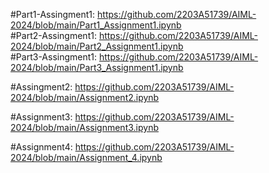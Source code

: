 #Part1-Assingment1: https://github.com/2203A51739/AIML-2024/blob/main/Part1_Assignment1.ipynb      
#Part2-Assingment1: https://github.com/2203A51739/AIML-2024/blob/main/Part2_Assignment1.ipynb  
#Part3-Assingment1: https://github.com/2203A51739/AIML-2024/blob/main/Part3_Assignment1.ipynb

#Assingment2: https://github.com/2203A51739/AIML-2024/blob/main/Assignment2.ipynb

#Assignment3: https://github.com/2203A51739/AIML-2024/blob/main/Assignment3.ipynb

#Assignment4: https://github.com/2203A51739/AIML-2024/blob/main/Assignment_4.ipynb
